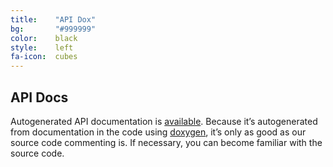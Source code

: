 ```yaml
---
title:    "API Dox"
bg:       "#999999"
color:    black    
style:    left
fa-icon:  cubes
---
```


## API Docs

Autogenerated API documentation is [available][1]. Because it’s autogenerated
from documentation in the code using [doxygen][2], it’s only as good as our
source code commenting is. If necessary, you can become familiar with the
source code.


 [1]: ../htmldoc/api/
 [2]: http://www.doxygen.org
